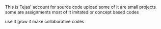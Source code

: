 This is Tejas' account for source code upload 
some of it are small projects some are assignments 
most of it imitated or concept based codes

use it grow it make collaborative codes

